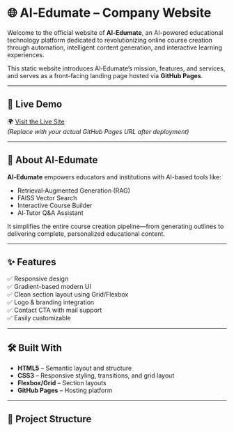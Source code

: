 # 🌐 AI‑Edumate – Company Website

Welcome to the official website of **AI‑Edumate**, an AI-powered educational technology platform dedicated to revolutionizing online course creation through automation, intelligent content generation, and interactive learning experiences.

This static website introduces AI‑Edumate’s mission, features, and services, and serves as a front-facing landing page hosted via **GitHub Pages**.

---

## 🚀 Live Demo

🌍 [Visit the Live Site]((https://saimanvithanadella.github.io/AI-Edumate-Website/#contact))  
*(Replace with your actual GitHub Pages URL after deployment)*

---

## 🧠 About AI‑Edumate

**AI‑Edumate** empowers educators and institutions with AI-based tools like:

- Retrieval‑Augmented Generation (RAG)
- FAISS Vector Search
- Interactive Course Builder
- AI‑Tutor Q&A Assistant

It simplifies the entire course creation pipeline—from generating outlines to delivering complete, personalized educational content.

---

## ✨ Features

✅ Responsive design  
✅ Gradient-based modern UI  
✅ Clean section layout using Grid/Flexbox  
✅ Logo & branding integration  
✅ Contact CTA with mail support  
✅ Easily customizable

---

## 🛠️ Built With

- **HTML5** – Semantic layout and structure  
- **CSS3** – Responsive styling, transitions, and grid layout  
- **Flexbox/Grid** – Section layouts  
- **GitHub Pages** – Hosting platform

---

## 📁 Project Structure

